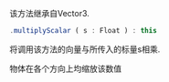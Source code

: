 该方法继承自Vector3.
```javascript
.multiplyScalar ( s : Float ) : this
```
将调用该方法的向量与所传入的标量s相乘.

物体在各个方向上均缩放该数值